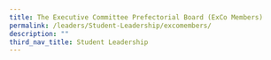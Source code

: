 ```yaml
---
title: The Executive Committee Prefectorial Board (ExCo Members)
permalink: /leaders/Student-Leadership/excomembers/
description: ""
third_nav_title: Student Leadership
---
```

![]()